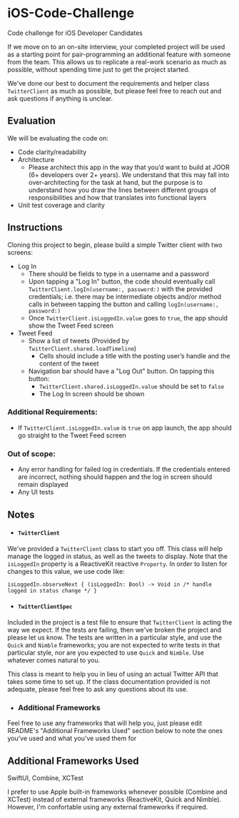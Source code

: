 # iOS-Code-Challenge
Code challenge for iOS Developer Candidates

If we move on to an on-site interview, your completed project will be used as a starting point for pair-programming an additional feature with someone from the team.
This allows us to replicate a real-work scenario as much as possible, without spending time just to get the project started.


We've done our best to document the requirements and helper class `TwitterClient` as much as possible, but please feel free to reach out and ask questions if anything is unclear.


## Evaluation
We will be evaluating the code on:
- Code clarity/readability
- Architecture
  - Please architect this app in the way that you’d want to build at JOOR (6+ developers over 2+ years). 
  We understand that this may fall into over-architecting for the task at hand, 
  but the purpose is to understand how you draw the lines between different groups of responsibilities and how that translates into functional layers
- Unit test coverage and clarity


## Instructions
Cloning this project to begin, please build a simple Twitter client with two screens:
  - Log In
    - There should be fields to type in a username and a password
    - Upon tapping a "Log In" button, the code should eventually call `TwitterClient.logIn(username:, password:)` with the provided credentials; i.e. there may be intermediate objects and/or method calls in between tapping the button and calling `logIn(username:, password:)`
    - Once `TwitterClient.isLoggedIn.value` goes to `true`, the app should show the Tweet Feed screen
  - Tweet Feed
    - Show a list of tweets (Provided by `TwitterClient.shared.loadTimeline`)
      - Cells should include a title with the posting user’s handle and the content of the tweet
    - Navigation bar should have a "Log Out" button. On tapping this button:
      - `TwitterClient.shared.isLoggedIn.value` should be set to `false`
      - The Log In screen should be shown

### Additional Requirements: 
  - If `TwitterClient.isLoggedIn.value` is `true` on app launch, the app should go straight to the Tweet Feed screen

### Out of scope:
  - Any error handling for failed log in credentials. 
    If the credentials entered are incorrect, nothing should happen and the log in screen should remain displayed
  - Any UI tests


## Notes
- #### `TwitterClient`
We've provided a `TwitterClient` class to start you off. 
This class will help manage the logged in status, as well as the tweets to display.
Note that the `isLoggedIn` property is a ReactiveKit reactive `Property`. 
In order to listen for changes to this value, we use code like: 
```
isLoggedIn.observeNext { (isLoggedIn: Bool) -> Void in /* handle logged in status change */ }
```
- #### `TwitterClientSpec`
Included in the project is a test file to ensure that `TwitterClient` is acting the way we expect. 
If the tests are failing, then we've broken the project and please let us know.
The tests are written in a particular style, and use the `Quick` and `Nimble` frameworks; you are not expected to write tests in that particular style, nor are you expected to use `Quick` and `Nimble`.
Use whatever comes natural to you.

This class is meant to help you in lieu of using an actual Twitter API that takes some time to set up. 
If the class documentation provided is not adequate, please feel free to ask any questions about its use.

- ### Additional Frameworks
Feel free to use any frameworks that will help you, just please edit README's "Additional Frameworks Used" section below to note the ones you’ve used and what you’ve used them for


## Additional Frameworks Used

SwiftUI,
Combine,
XCTest

I prefer to use Apple built-in frameworks whenever possible (Combine and XCTest) instead of external frameworks (ReactiveKit, Quick and Nimble). 
However, I'm confortable using any external frameworks if required.




